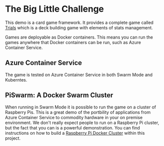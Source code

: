 # The Big Little Challenge

This demo is a card game framework. It provides a complete game
called [Trials](docs/trials/intro.md) which is a deck building game
with elements of stats management.

Games are deployable as Docker containers. This means you can run the
games anywhere that Docker containers can be run, such as Azure
Container Service. 

## Azure Container Service

The game is tested on Azure Container Service in both Swarm Mode and
Kuberntes.

## PiSwarm: A Docker Swarm Cluster

When running in Swarm Mode it is possible to run the game on a cluster
of Raspberry Pis. This is a great demo of the portbility of
applications from Azure Container Service to commodity hardware in
your on premise environment. We don't really expect people to run on a
Raspberry Pi cluster, but the fact that you can is a powerful
demonstration. You can find instructions on how to build
a [Raspberry Pi Docker Cluster](docs/pi/piswarm.md) within this
project.

